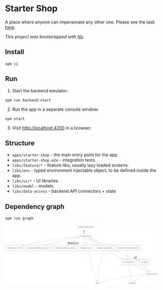 # Starter Shop

A place where anyone can impersonate any other one. Please see the task [here](README-task.md).

*This project was bootstrapped with [Nx](https://nx.dev).*

## Install

```
npm ci
```

## Run

1. Start the backend emulator:

```
npm run backend:start
```

2. Run the app in a separate console window:

```
npm start
```

3. Visit [http://localhost:4200](http://localhost:4200) in a browser.

## Structure

- `apps/starter-shop` - the main entry point for the app.
- `apps/starter-shop-e2e` - integration tests.
- `libs/feature/*` - feature libs, usually lazy loaded screens.
- `libs/env` - typed environment injectable object, to be defined inside the app.
- `libs/ui/*` - UI libraries.
- `libs/model` - models.
- `libs/data-access` - backend API connectors + state

## Dependency graph

```
npm run graph
```

![Dependency graph](dependency-graph.png)
